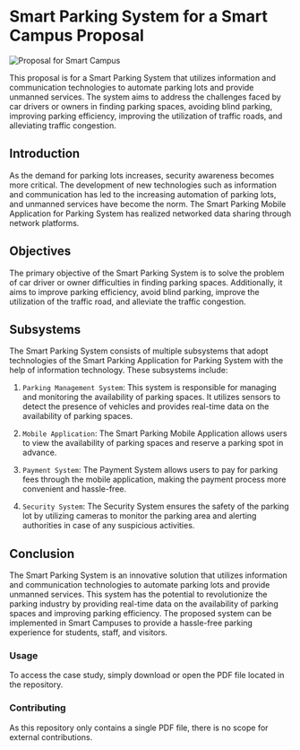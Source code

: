 # Smart Parking System for a Smart Campus Proposal
![Proposal for Smart Campus](https://user-images.githubusercontent.com/93007427/210375927-1504e194-b629-463c-b9c7-caf9e8ddc681.jpeg)

This proposal is for a Smart Parking System that utilizes information and communication technologies to automate parking lots and provide unmanned services. The system aims to address the challenges faced by car drivers or owners in finding parking spaces, avoiding blind parking, improving parking efficiency, improving the utilization of traffic roads, and alleviating traffic congestion.


## Introduction
As the demand for parking lots increases, security awareness becomes more critical. The development of new technologies such as information and communication has led to the increasing automation of parking lots, and unmanned services have become the norm. The Smart Parking Mobile Application for Parking System has realized networked data sharing through network platforms.


## Objectives
The primary objective of the Smart Parking System is to solve the problem of car driver or owner difficulties in finding parking spaces. Additionally, it aims to improve parking efficiency, avoid blind parking, improve the utilization of the traffic road, and alleviate the traffic congestion.


## Subsystems
The Smart Parking System consists of multiple subsystems that adopt technologies of the Smart Parking Application for Parking System with the help of information technology. These subsystems include:

1. `Parking Management System`: This system is responsible for managing and monitoring the availability of parking spaces. It utilizes sensors to detect the presence of vehicles and provides real-time data on the availability of parking spaces.

2. `Mobile Application`: The Smart Parking Mobile Application allows users to view the availability of parking spaces and reserve a parking spot in advance.

3. `Payment System`: The Payment System allows users to pay for parking fees through the mobile application, making the payment process more convenient and hassle-free.

4. `Security System`: The Security System ensures the safety of the parking lot by utilizing cameras to monitor the parking area and alerting authorities in case of any suspicious activities.


## Conclusion
The Smart Parking System is an innovative solution that utilizes information and communication technologies to automate parking lots and provide unmanned services. This system has the potential to revolutionize the parking industry by providing real-time data on the availability of parking spaces and improving parking efficiency. The proposed system can be implemented in Smart Campuses to provide a hassle-free parking experience for students, staff, and visitors.

### Usage
To access the case study, simply download or open the PDF file located in the repository.


### Contributing
As this repository only contains a single PDF file, there is no scope for external contributions.
